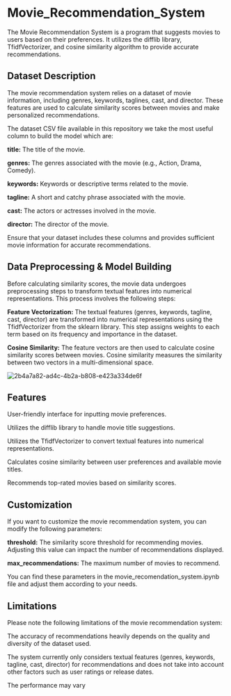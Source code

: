 # Movie_Recommendation_System
The Movie Recommendation System is a program that suggests movies to users based on their preferences. It utilizes the difflib library, TfidfVectorizer, and cosine similarity algorithm to provide accurate recommendations.

## Dataset Description
The movie recommendation system relies on a dataset of movie information, including genres, keywords, taglines, cast, and director. These features are used to calculate similarity scores between movies and make personalized recommendations.

The dataset CSV file available in this repository we take the most useful column to build the model which are:

**title:** The title of the movie.

**genres:** The genres associated with the movie (e.g., Action, Drama, Comedy).

**keywords:** Keywords or descriptive terms related to the movie.

**tagline:** A short and catchy phrase associated with the movie.

**cast:** The actors or actresses involved in the movie.

**director:** The director of the movie.

Ensure that your dataset includes these columns and provides sufficient movie information for accurate recommendations.

## Data Preprocessing & Model Building

Before calculating similarity scores, the movie data undergoes preprocessing steps to transform textual features into numerical representations. This process involves the following steps:

**Feature Vectorization:** The textual features (genres, keywords, tagline, cast, director) are transformed into numerical representations using the TfidfVectorizer from the sklearn library. This step assigns weights to each term based on its frequency and importance in the dataset.

**Cosine Similarity:** The feature vectors are then used to calculate cosine similarity scores between movies. Cosine similarity measures the similarity between two vectors in a multi-dimensional space.

![2b4a7a82-ad4c-4b2a-b808-e423a334de6f](https://github.com/Paragg99/Movie_Recomendation_System/assets/91948118/4e568e94-704e-4c65-8d73-079c62bb3b47)


## Features

User-friendly interface for inputting movie preferences.

Utilizes the difflib library to handle movie title suggestions.

Utilizes the TfidfVectorizer to convert textual features into numerical representations.

Calculates cosine similarity between user preferences and available movie titles.

Recommends top-rated movies based on similarity scores.

## Customization

If you want to customize the movie recommendation system, you can modify the following parameters:

**threshold:** The similarity score threshold for recommending movies. Adjusting this value can impact the number of recommendations displayed.

**max_recommendations:** The maximum number of movies to recommend.

You can find these parameters in the movie_recomendation_system.ipynb file and adjust them according to your needs.

## Limitations

Please note the following limitations of the movie recommendation system:

The accuracy of recommendations heavily depends on the quality and diversity of the dataset used.

The system currently only considers textual features (genres, keywords, tagline, cast, director) for recommendations and does not take into account other factors such as user ratings or release dates.

The performance may vary

